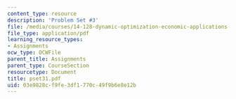 ```yaml
---
content_type: resource
description: 'Problem Set #3'
file: /media/courses/14-128-dynamic-optimization-economic-applications-recursive-methods-spring-2003/03e9828cf9fe3df1770c49f9b6e8e12b_pset31.pdf
file_type: application/pdf
learning_resource_types:
- Assignments
ocw_type: OCWFile
parent_title: Assignments
parent_type: CourseSection
resourcetype: Document
title: pset31.pdf
uid: 03e9828c-f9fe-3df1-770c-49f9b6e8e12b
---
```

